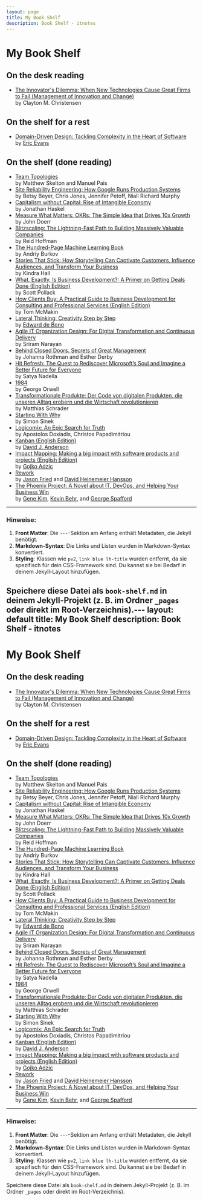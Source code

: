 ```yaml
---
layout: page
title: My Book Shelf
description: Book Shelf - itnotes
---
```


# My Book Shelf

## On the desk reading

- [The Innovator's Dilemma: When New Technologies Cause Great Firms to Fail (Management of Innovation and Change)](https://amzn.to/2JI3i8h)  
  by Clayton M. Christensen

## On the shelf for a rest

- [Domain-Driven Design: Tackling Complexity in the Heart of Software](http://www.amazon.de/gp/product/B00794TAUG/ref=as_li_qf_sp_asin_il_tl?ie=UTF8&amp;camp=1638&amp;creative=6742&amp;creativeASIN=B00794TAUG&amp;linkCode=as2&amp;tag=simondittl-21&amp;linkId=QPC776ZLZG666ORN)  
  by [Eric Evans](http://www.amazon.de/Eric-Evans/e/B001KDCO2I/ref=ntt_athr_dp_pel_1)

## On the shelf (done reading)

- [Team Topologies](https://amzn.to/3jbZ5KM)  
  by Matthew Skelton and Manuel Pais
- [Site Reliability Engineering: How Google Runs Production Systems](http://amzn.to/2rzKkIY)  
  by Betsy Beyer, Chris Jones, Jennifer Petoff, Niall Richard Murphy
- [Capitalism without Capital: Rise of Intangible Economy](https://amzn.to/3dSaNaG)  
  by Jonathan Haskel
- [Measure What Matters: OKRs: The Simple Idea that Drives 10x Growth](https://amzn.to/3bTyIVy)  
  by John Doerr
- [Blitzscaling: The Lightning-Fast Path to Building Massively Valuable Companies](https://amzn.to/2weIIt8)  
  by Reid Hoffman
- [The Hundred-Page Machine Learning Book](https://amzn.to/2JI9VHI)  
  by Andriy Burkov
- [Stories That Stick: How Storytelling Can Captivate Customers, Influence Audiences, and Transform Your Business](https://amzn.to/2x3L1Qd)  
  by Kindra Hall
- [What, Exactly, Is Business Development?: A Primer on Getting Deals Done (English Edition)](https://amzn.to/3dYMbwO)  
  by Scott Pollack
- [How Clients Buy: A Practical Guide to Business Development for Consulting and Professional Services (English Edition)](https://amzn.to/2UHtrKT)  
  by Tom McMakin
- [Lateral Thinking: Creativity Step by Step](http://www.amazon.de/gp/product/B003V1WTLI/ref=as_li_tl?ie=UTF8&amp;camp=1638&amp;creative=19454&amp;creativeASIN=B003V1WTLI&amp;linkCode=as2&amp;tag=simondittl-21&amp;linkId=3I6WQDLFAKL5UUTK)  
  by [Edward de Bono](http://www.amazon.de/s/?_encoding=UTF8&amp;camp=1638&amp;creative=19454&amp;field-author=Edward%20de%20Bono&amp;linkCode=ur2&amp;search-alias=digital-text&amp;site-redirect=de&amp;sort=relevancerank&amp;tag=simondittl-21)
- [Agile IT Organization Design: For Digital Transformation and Continuous Delivery](http://amzn.to/2lRBH9k)  
  by Sriram Narayan
- [Behind Closed Doors. Secrets of Great Management](http://amzn.to/2Anm7GM)  
  by Johanna Rothman and Esther Derby
- [Hit Refresh: The Quest to Rediscover Microsoft’s Soul and Imagine a Better Future for Everyone](http://amzn.to/2lROnw1)  
  by Satya Nadella
- [1984](http://amzn.to/2s2Wz1T)  
  by George Orwell
- [Transformationale Produkte: Der Code von digitalen Produkten, die unseren Alltag erobern und die Wirtschaft revolutionieren](http://amzn.to/2r10BDd)  
  by Matthias Schrader
- [Starting With Why](http://amzn.to/2ah5Bgw)  
  by Simon Sinek
- [Logicomix: An Epic Search for Truth](http://amzn.to/2a746EB)  
  by Apostolos Doxiadis, Christos Papadimitriou
- [Kanban (English Edition)](http://www.amazon.de/gp/product/B0057H2M70/ref=as_li_qf_sp_asin_il_tl?ie=UTF8&amp;camp=1638&amp;creative=6742&amp;creativeASIN=B0057H2M70&amp;linkCode=as2&amp;tag=simondittl-21&amp;linkId=QHBOIPRZLDYAIEAM)  
  by [David J. Anderson](http://www.amazon.de/David-J.-Anderson/e/B004XUDW58/ref=ntt_athr_dp_pel_1)
- [Impact Mapping: Making a big impact with software products and projects (English Edition)](http://www.amazon.de/gp/product/B009KWDKVA/ref=as_li_tl?ie=UTF8&amp;camp=1638&amp;creative=19454&amp;creativeASIN=B009KWDKVA&amp;linkCode=as2&amp;tag=simondittl-21&amp;linkId=SZUZDHMIKPO4LNAZ)  
  by [Gojko Adzic](http://www.amazon.de/Gojko-Adzic/e/B006WFP38Q/ref=dp_byline_cont_book_1)
- [Rework](http://www.amazon.de/gp/product/0307463745/ref=as_li_qf_sp_asin_il_tl?ie=UTF8&amp;camp=1638&amp;creative=6742&amp;creativeASIN=0307463745&amp;linkCode=as2&amp;tag=simondittl-21&amp;linkId=IG3GU4OMMP4R3ETO)  
  by [Jason Fried](http://www.amazon.de/Jason-Fried/e/B002MQ13PQ/ref=dp_byline_cont_book_1) and [David Heinemeier Hansson](http://www.amazon.de/David-Heinemeier-Hansson/e/B001JS19Y8/ref=dp_byline_cont_book_2)
- [The Phoenix Project: A Novel about IT, DevOps, and Helping Your Business Win](http://www.amazon.de/gp/product/0988262509/ref=as_li_qf_sp_asin_il_tl?ie=UTF8&amp;camp=1638&amp;creative=6742&amp;creativeASIN=0988262509&amp;linkCode=as2&amp;tag=simondittl-21&amp;linkId=FIE5WWEYMRRHGRW4)  
  by [Gene Kim](http://www.amazon.com/Gene-Kim/e/B00AERCJ9E/ref=dp_byline_cont_book_1), [Kevin Behr](http://www.amazon.com/Kevin-Behr/e/B001JS6SXU/ref=dp_byline_cont_book_2), and [George Spafford](http://www.amazon.com/George-Spafford/e/B0034PJ7UC/ref=dp_byline_cont_book_3)

---

### Hinweise:
1. **Front Matter**: Die `---`-Sektion am Anfang enthält Metadaten, die Jekyll benötigt.
2. **Markdown-Syntax**: Die Links und Listen wurden in Markdown-Syntax konvertiert.
3. **Styling**: Klassen wie `pv2`, `link blue lh-title` wurden entfernt, da sie spezifisch für dein CSS-Framework sind. Du kannst sie bei Bedarf in deinem Jekyll-Layout hinzufügen.

Speichere diese Datei als `book-shelf.md` in deinem Jekyll-Projekt (z. B. im Ordner `_pages` oder direkt im Root-Verzeichnis).---
layout: default
title: My Book Shelf
description: Book Shelf - itnotes
---

# My Book Shelf

## On the desk reading

- [The Innovator's Dilemma: When New Technologies Cause Great Firms to Fail (Management of Innovation and Change)](https://amzn.to/2JI3i8h)  
  by Clayton M. Christensen

## On the shelf for a rest

- [Domain-Driven Design: Tackling Complexity in the Heart of Software](http://www.amazon.de/gp/product/B00794TAUG/ref=as_li_qf_sp_asin_il_tl?ie=UTF8&amp;camp=1638&amp;creative=6742&amp;creativeASIN=B00794TAUG&amp;linkCode=as2&amp;tag=simondittl-21&amp;linkId=QPC776ZLZG666ORN)  
  by [Eric Evans](http://www.amazon.de/Eric-Evans/e/B001KDCO2I/ref=ntt_athr_dp_pel_1)

## On the shelf (done reading)

- [Team Topologies](https://amzn.to/3jbZ5KM)  
  by Matthew Skelton and Manuel Pais
- [Site Reliability Engineering: How Google Runs Production Systems](http://amzn.to/2rzKkIY)  
  by Betsy Beyer, Chris Jones, Jennifer Petoff, Niall Richard Murphy
- [Capitalism without Capital: Rise of Intangible Economy](https://amzn.to/3dSaNaG)  
  by Jonathan Haskel
- [Measure What Matters: OKRs: The Simple Idea that Drives 10x Growth](https://amzn.to/3bTyIVy)  
  by John Doerr
- [Blitzscaling: The Lightning-Fast Path to Building Massively Valuable Companies](https://amzn.to/2weIIt8)  
  by Reid Hoffman
- [The Hundred-Page Machine Learning Book](https://amzn.to/2JI9VHI)  
  by Andriy Burkov
- [Stories That Stick: How Storytelling Can Captivate Customers, Influence Audiences, and Transform Your Business](https://amzn.to/2x3L1Qd)  
  by Kindra Hall
- [What, Exactly, Is Business Development?: A Primer on Getting Deals Done (English Edition)](https://amzn.to/3dYMbwO)  
  by Scott Pollack
- [How Clients Buy: A Practical Guide to Business Development for Consulting and Professional Services (English Edition)](https://amzn.to/2UHtrKT)  
  by Tom McMakin
- [Lateral Thinking: Creativity Step by Step](http://www.amazon.de/gp/product/B003V1WTLI/ref=as_li_tl?ie=UTF8&amp;camp=1638&amp;creative=19454&amp;creativeASIN=B003V1WTLI&amp;linkCode=as2&amp;tag=simondittl-21&amp;linkId=3I6WQDLFAKL5UUTK)  
  by [Edward de Bono](http://www.amazon.de/s/?_encoding=UTF8&amp;camp=1638&amp;creative=19454&amp;field-author=Edward%20de%20Bono&amp;linkCode=ur2&amp;search-alias=digital-text&amp;site-redirect=de&amp;sort=relevancerank&amp;tag=simondittl-21)
- [Agile IT Organization Design: For Digital Transformation and Continuous Delivery](http://amzn.to/2lRBH9k)  
  by Sriram Narayan
- [Behind Closed Doors. Secrets of Great Management](http://amzn.to/2Anm7GM)  
  by Johanna Rothman and Esther Derby
- [Hit Refresh: The Quest to Rediscover Microsoft’s Soul and Imagine a Better Future for Everyone](http://amzn.to/2lROnw1)  
  by Satya Nadella
- [1984](http://amzn.to/2s2Wz1T)  
  by George Orwell
- [Transformationale Produkte: Der Code von digitalen Produkten, die unseren Alltag erobern und die Wirtschaft revolutionieren](http://amzn.to/2r10BDd)  
  by Matthias Schrader
- [Starting With Why](http://amzn.to/2ah5Bgw)  
  by Simon Sinek
- [Logicomix: An Epic Search for Truth](http://amzn.to/2a746EB)  
  by Apostolos Doxiadis, Christos Papadimitriou
- [Kanban (English Edition)](http://www.amazon.de/gp/product/B0057H2M70/ref=as_li_qf_sp_asin_il_tl?ie=UTF8&amp;camp=1638&amp;creative=6742&amp;creativeASIN=B0057H2M70&amp;linkCode=as2&amp;tag=simondittl-21&amp;linkId=QHBOIPRZLDYAIEAM)  
  by [David J. Anderson](http://www.amazon.de/David-J.-Anderson/e/B004XUDW58/ref=ntt_athr_dp_pel_1)
- [Impact Mapping: Making a big impact with software products and projects (English Edition)](http://www.amazon.de/gp/product/B009KWDKVA/ref=as_li_tl?ie=UTF8&amp;camp=1638&amp;creative=19454&amp;creativeASIN=B009KWDKVA&amp;linkCode=as2&amp;tag=simondittl-21&amp;linkId=SZUZDHMIKPO4LNAZ)  
  by [Gojko Adzic](http://www.amazon.de/Gojko-Adzic/e/B006WFP38Q/ref=dp_byline_cont_book_1)
- [Rework](http://www.amazon.de/gp/product/0307463745/ref=as_li_qf_sp_asin_il_tl?ie=UTF8&amp;camp=1638&amp;creative=6742&amp;creativeASIN=0307463745&amp;linkCode=as2&amp;tag=simondittl-21&amp;linkId=IG3GU4OMMP4R3ETO)  
  by [Jason Fried](http://www.amazon.de/Jason-Fried/e/B002MQ13PQ/ref=dp_byline_cont_book_1) and [David Heinemeier Hansson](http://www.amazon.de/David-Heinemeier-Hansson/e/B001JS19Y8/ref=dp_byline_cont_book_2)
- [The Phoenix Project: A Novel about IT, DevOps, and Helping Your Business Win](http://www.amazon.de/gp/product/0988262509/ref=as_li_qf_sp_asin_il_tl?ie=UTF8&amp;camp=1638&amp;creative=6742&amp;creativeASIN=0988262509&amp;linkCode=as2&amp;tag=simondittl-21&amp;linkId=FIE5WWEYMRRHGRW4)  
  by [Gene Kim](http://www.amazon.com/Gene-Kim/e/B00AERCJ9E/ref=dp_byline_cont_book_1), [Kevin Behr](http://www.amazon.com/Kevin-Behr/e/B001JS6SXU/ref=dp_byline_cont_book_2), and [George Spafford](http://www.amazon.com/George-Spafford/e/B0034PJ7UC/ref=dp_byline_cont_book_3)

---

### Hinweise:
1. **Front Matter**: Die `---`-Sektion am Anfang enthält Metadaten, die Jekyll benötigt.
2. **Markdown-Syntax**: Die Links und Listen wurden in Markdown-Syntax konvertiert.
3. **Styling**: Klassen wie `pv2`, `link blue lh-title` wurden entfernt, da sie spezifisch für dein CSS-Framework sind. Du kannst sie bei Bedarf in deinem Jekyll-Layout hinzufügen.

Speichere diese Datei als `book-shelf.md` in deinem Jekyll-Projekt (z. B. im Ordner `_pages` oder direkt im Root-Verzeichnis).